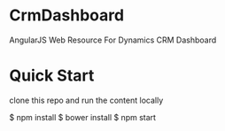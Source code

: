 # CrmDashboard
AngularJS Web Resource For Dynamics CRM Dashboard


# Quick Start

clone this repo and run the content locally

$ npm install
$ bower install
$ npm start



